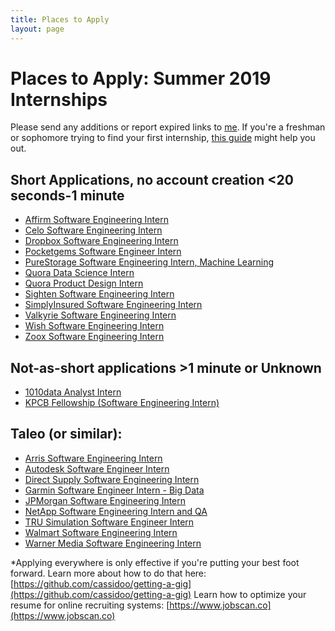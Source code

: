 ```yaml
---
title: Places to Apply
layout: page
---
```


# Places to Apply: Summer 2019 Internships

Please send any additions or report expired links to [me](mailto:placestoapply@callacarter.com). If you're a freshman or sophomore trying to find your first internship, [this guide](/csfrosh) might help you out.

<dl>
	<script async src="//pagead2.googlesyndication.com/pagead/js/adsbygoogle.js"></script>
	<ins class="adsbygoogle"
	     style="display:block; text-align:center;"
	     data-ad-layout="in-article"
	     data-ad-format="fluid"
	     data-ad-client="ca-pub-2260202932541442"
	     data-ad-slot="1215084997"></ins>
	<script>
	     (adsbygoogle = window.adsbygoogle || []).push({});
	</script>
</dl>

## Short Applications, no account creation <20 seconds-1 minute

* [Affirm Software Engineering Intern](https://jobs.lever.co/affirm/ceb9ceef-cf1a-406d-b635-ba22470df7d6/apply)
* [Celo Software Engineering Intern](https://jobs.lever.co/celo/2daceba4-1258-4445-9e8f-a96d796907f9)
* [Dropbox Software Engineering Intern](https://www.dropbox.com/jobs/listing/1244792)
* [Pocketgems Software Engineer Intern](https://boards.greenhouse.io/pocketgems/jobs/1265595)
* [PureStorage Software Engineering Intern, Machine Learning](https://boards.greenhouse.io/purestorage/jobs/1265938)
* [Quora Data Science Intern](https://jobs.lever.co/quora/2274c5e5-79de-47d3-bdf8-7a5bdfda0ebb)
* [Quora Product Design Intern](https://jobs.lever.co/quora/86333564-3855-4753-ba2f-6358115cb6af)
* [Sighten Software Engineering Intern](https://jobs.lever.co/sighten/8d62f48e-9dbc-4cd2-92cf-067b10e43443)
* [SimplyInsured Software Engineering Intern](https://boards.greenhouse.io/si/jobs/868289)
* [Valkyrie Software Engineering Intern](https://jobs.lever.co/valkyrietrading/8f4d76f8-bdad-4cab-9525-3aa296700306)
* [Wish Software Engineering Intern](https://jobs.lever.co/wish/edc42df8-fc30-47a9-ab93-5f0a185c4b0c)
* [Zoox Software Engineering Intern](https://jobs.lever.co/zoox/508e1c93-c04c-4f17-85be-676d9260fcfc)

<dl>
	<script async src="//pagead2.googlesyndication.com/pagead/js/adsbygoogle.js"></script>
	<ins class="adsbygoogle"
	     style="display:block; text-align:center;"
	     data-ad-layout="in-article"
	     data-ad-format="fluid"
	     data-ad-client="ca-pub-2260202932541442"
	     data-ad-slot="5892696605"></ins>
	<script>
	     (adsbygoogle = window.adsbygoogle || []).push({});
	</script>
</dl>

## Not-as-short applications >1 minute or Unknown

* [1010data Analyst Intern](https://www.1010data.com/company/careers/open-positions/position/?id=1324801)
* [KPCB Fellowship (Software Engineering Intern)](http://fellows.kleinerperkins.com/#apply)

<dl>
	<script async src="//pagead2.googlesyndication.com/pagead/js/adsbygoogle.js"></script>
	<ins class="adsbygoogle"
	     style="display:block; text-align:center;"
	     data-ad-layout="in-article"
	     data-ad-format="fluid"
	     data-ad-client="ca-pub-2260202932541442"
	     data-ad-slot="5836856284"></ins>
	<script>
	     (adsbygoogle = window.adsbygoogle || []).push({});
	</script>
</dl>

## Taleo (or similar):

* [Arris Software Engineering Intern](https://arriscareers.taleo.net/careersection/ex/jobdetail.ftl?job=18003009&tz=GMT-07:00&utm_campaign=google_jobs_apply&utm_source=google_jobs_apply&utm_medium=organic)
* [Autodesk Software Engineer Intern](https://autodesk.taleo.net/careersection/adsk_cmp_m/jobdetail.ftl?job=18WD29923&tz=GMT-07%3A00)
* [Direct Supply Software Engineering Intern](https://directsupply.taleo.net/careersection/careers/jobdetail.ftl?job=00BTH&lang=en)
* [Garmin Software Engineer Intern - Big Data](https://garmin.taleo.net/careersection/2012_garmin_cr/jobdetail.ftl?job=180015K&tz=GMT-08:00&utm_campaign=google_jobs_apply&utm_source=google_jobs_apply&utm_medium=organic)
* [JPMorgan Software Engineering Intern](https://jpmchase.taleo.net/careersection/10140/jobdetail.ftl?job=180068843)
* [NetApp Software Engineering Intern and QA](https://jobs.netapp.com/job/Cranberry-Township-Intern-Software-&-QA-Engineer-OH/503482400/?jobPipeline=Indeed)
* [TRU Simulation Software Engineer Intern](https://textron.taleo.net/careersection/textron/jobdetail.ftl?job=265571&utm_campaign=google_jobs_apply&utm_source=google_jobs_apply&utm_medium=organic)
* [Walmart Software Engineering Intern](https://sjobs.brassring.com/TGnewUI/Search/home/HomeWithPreLoad?PageType=JobDetails&noback=0&partnerid=25222&siteid=5022&jobid=1210863&codes=Indeed_Organic&utm_source=Indeed_Organic&utm_campaign=Walmart&utm_medium=AppFeeder&utm_term=Walmart%2Binternship&utm_content=Internship#jobDetails=1210863_5022)
* [Warner Media Software Engineering Intern](https://www.turnerjobs.com/job/atlanta/technology-summer-2019-intern-vfx-software-engineer/1174/10274026)

*Applying everywhere is only effective if you're putting your best foot forward. Learn more about how to do that here: [https://github.com/cassidoo/getting-a-gig](https://github.com/cassidoo/getting-a-gig)
Learn how to optimize your resume for online recruiting systems: [https://www.jobscan.co](https://www.jobscan.co)